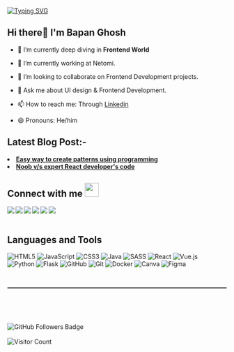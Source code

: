 [![Typing SVG](https://readme-typing-svg.herokuapp.com?color=D73A7B&size=29&multiline=true&width=700&lines=Welcome+To+Bapan+Ghosh's+GitHub+Profile)](https://git.io/typing-svg)

## Hi there👋 I'm Bapan Ghosh 


- 🌱 I’m currently deep diving in  **Frontend World**

- 🔭 I’m currently working at Netomi.

- 👯 I’m looking to collaborate on Frontend Development projects.

- 💬 Ask me about UI design & Frontend Development.

- 📫 How to reach me: Through [Linkedin](https://www.linkedin.com/in/prabhjotkaur28/)

- 😄 Pronouns: He/him


## Latest Blog Post:-

<oi>
  <li>
    <a href="https://prabhkaur.hashnode.dev/trick-to-master-pattern-problems-in-programming"><strong>Easy way to create patterns using programming</strong></a>      </li>
  <li>
    <a href="https://prabhkaur.hashnode.dev/noob-vs-expert-react-developers-code"><strong>Noob v/s expert React developer's code</strong></a>      </li>
</oi>

## Connect with me <img src="https://github.com/TheDudeThatCode/TheDudeThatCode/blob/master/Assets/Handshake.gif" height="32px">

<a href="https://www.linkedin.com/in/prabhkaur301/" target="blank" >
  <img align="left"  src="https://img.shields.io/badge/LinkedIn-0077B5?style=for-the-badge&logo=linkedin&logoColor=white" />
  </a>
<a href="https://twitter.com/kaurprabhtwt" target="blank" >
    <img align="left" src="https://img.shields.io/badge/Twitter-1DA1F2?style=for-the-badge&logo=twitter&logoColor=white"/>
  </a>
  <a href="https://hashnode.com/@prabhkaur" target="_blank">
    <img align="left"  src="https://img.shields.io/badge/Hashnode-2962FF?style=for-the-badge&logo=hashnode&logoColor=white" />
  </a>
  <a href="https://www.instagram.com/prabh_graphy/">
    <img align="left"  src="https://img.shields.io/badge/Instagram-E4405F?style=for-the-badge&logo=instagram&logoColor=white" />
  </a>
  <a href="mailto:pk746467@gmail.com">
    <img align="left"src="https://img.shields.io/badge/Gmail-D14836?style=for-the-badge&logo=gmail&logoColor=white" />
  </a>
  <a href="https://dev.to/prabhkaur301">
    <img align="left"src="https://img.shields.io/badge/dev.to-0A0A0A?style=for-the-badge&logo=devdotto&logoColor=white" />
  </a>

  <br>
  <br>
  
## Languages and Tools

![HTML5](https://img.shields.io/badge/HTML5-E34F26?style=for-the-badge&logo=html5&logoColor=white)
![JavaScript](https://img.shields.io/badge/JavaScript-F7DF1E?style=for-the-badge&logo=javascript&logoColor=black)
![CSS3](https://img.shields.io/badge/CSS3-1572B6?style=for-the-badge&logo=css3&logoColor=white)
![Java](https://img.shields.io/badge/Java-ED8B00?style=for-the-badge&logo=java&logoColor=white)
![SASS](https://img.shields.io/badge/SASS-ff69b4?style=for-the-badge&logo=SASS&logoColor=white)
![React](https://img.shields.io/badge/React-1572B6?style=for-the-badge&logo=react&logoColor=white)
![Vue.js](https://img.shields.io/badge/Vue-42b883?style=for-the-badge&logo=Vue.js&logoColor=white)
<br/>
![Python](https://img.shields.io/badge/Python-FFFFFF?style=for-the-badge&logo=python&logoColor=darkgreen)
![Flask](https://img.shields.io/badge/Flask-000000?style=for-the-badge&logo=flask&logoColor=white)
![GitHub](https://img.shields.io/badge/GitHub-100000?style=for-the-badge&logo=github&logoColor=white)
![Git](https://img.shields.io/badge/Git-F05032?style=for-the-badge&logo=git&logoColor=white)
![Docker](https://img.shields.io/badge/Docker-FFFFFF?style=for-the-badge&logo=docker&logoColor=blue)
![Canva](https://img.shields.io/badge/Canva-%2320C4CB.svg?&style=for-the-badge&logo=Canva&logoColor=white)
![Figma](https://img.shields.io/badge/Figma-%69ff69.svg?&style=for-the-badge&logo=Figma&logoColor=white)

<br/>
<hr style="border:0.3px solid gray"> </hr>



<br/>  

<br>



<br/>


<a><img src="https://img.shields.io/github/followers/prabhkaur301?label=Followers&style=social" alt="GitHub Followers Badge"></a>  
<br/>
![Visitor Count](https://komarev.com/ghpvc/?username=prabhkaur301&color=orange&style=flat-square)

<!--- <h1><p align ="center"> Show Some ❤️ By  <img src="https://media.giphy.com/media/ObNTw8Uzwy6KQ/giphy.gif" height="25px"> My repositories!<img src="https://user-images.githubusercontent.com/76244600/130682427-5b987fe2-9a2e-4e08-9e59-b951a8e58a84.gif" height="25px"></p> </h1> -->
